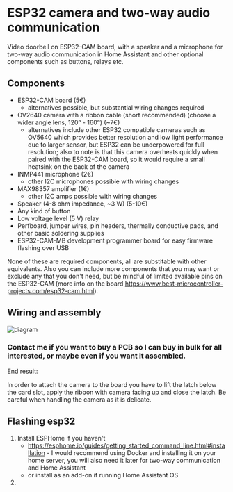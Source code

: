 # ESP32 camera and two-way audio communication
Video doorbell on ESP32-CAM board, with a speaker and a microphone for two-way audio communication in Home Assistant and other optional components such as buttons, relays etc.

## Components
- ESP32-CAM board (5€)
  - alternatives possible, but substantial wiring changes required
- OV2640 camera with a ribbon cable (short recommended) (choose a wider angle lens, 120° - 160°) (~7€)
  - alternatives include other ESP32 compatible cameras such as OV5640 which provides better resolution and low light performance due to larger sensor, but ESP32 can be underpowered for full resolution; also to note is that this camera overheats quickly when paired with the ESP32-CAM board, so it would require a small heatsink on the back of the camera
- INMP441 microphone (2€)
  - other I2C microphones possible with wiring changes
- MAX98357 amplifier (1€)
  - other I2C amps possible with wiring changes
- Speaker (4-8 ohm impedance, ~3 W) (5-10€)
- Any kind of button
- Low voltage level (5 V) relay
- Perfboard, jumper wires, pin headers, thermally conductive pads, and other basic soldering supplies
- ESP32-CAM-MB development programmer board for easy firmware flashing over USB

None of these are required components, all are substitable with other equivalents.
Also you can include more components that you may want or exclude any that you don't need, but be mindful of limited available pins on the ESP32-CAM (more info on the board https://www.best-microcontroller-projects.com/esp32-cam.html).

## Wiring and assembly
![diagram](https://github.com/user-attachments/assets/e7d41b37-6bdb-458e-8228-acb570b99bae)

### Contact me if you want to buy a PCB so I can buy in bulk for all interested, or maybe even if you want it assembled.

End result:

In order to attach the camera to the board you have to lift the latch below the card slot, apply the ribbon with camera facing up and close the latch. Be careful when handling the camera as it is delicate.

## Flashing esp32
1. Install ESPHome if you haven't
   - https://esphome.io/guides/getting_started_command_line.html#installation - I would recommend using Docker and installing it on your home server, you will also need it later for two-way communication and Home Assistant
   - or install as an add-on if running Home Assistant OS
2. 
